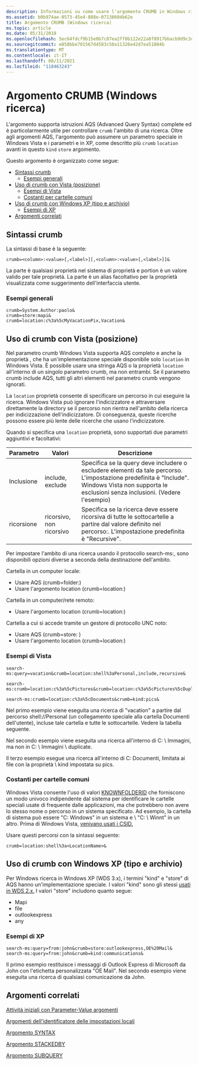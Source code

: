 ```yaml
---
description: Informazioni su come usare l'argomento CRUMB in Windows ricerca come mezzo per controllare l'ambito di una ricerca.
ms.assetid: b0b974ae-0573-45e4-888e-07138604b62e
title: Argomento CRUMB (Windows ricerca)
ms.topic: article
ms.date: 05/31/2018
ms.openlocfilehash: 5ec64fdcf9b15e0b7c87ea2ff0b122e22a8f8917bbacb9d9c3c3da274123f607
ms.sourcegitcommit: e858bbe701567d4583c50a11326e42d7ea51804b
ms.translationtype: MT
ms.contentlocale: it-IT
ms.lasthandoff: 08/11/2021
ms.locfileid: "118463243"
---
```

# <a name="crumb-argument-windows-search"></a>Argomento CRUMB (Windows ricerca)

L'argomento supporta istruzioni AQS (Advanced Query Syntax) complete ed è particolarmente utile per controllare `crumb` l'ambito di una ricerca. Oltre agli argomenti AQS, l'argomento può assumere un parametro speciale in Windows Vista e i parametri e in XP, come descritto più `crumb` `location` avanti in questo `kind` `store` argomento.

Questo argomento è organizzato come segue:

-   [Sintassi crumb](#crumb-syntax)
    -   [Esempi generali](#general-examples)
-   [Uso di crumb con Vista (posizione)](#using-crumb-with-vista-location)
    -   [Esempi di Vista](#vista-examples)
    -   [Costanti per cartelle comuni](#constants-for-common-folders)
-   [Uso di crumb con Windows XP (tipo e archivio)](#using-crumb-with-windows-xp-kind-and-store)
    -   [Esempi di XP](#xp-examples)
-   [Argomenti correlati](#related-topics)

 

## <a name="crumb-syntax"></a>Sintassi crumb

La sintassi di base è la seguente:


```
crumb=<column>:<value>[,<label>][,<column>:<value>[,<label>]]& 
```



La <column> parte è qualsiasi proprietà nel sistema di proprietà e <value> portion è un valore valido per tale proprietà. La <label> parte è un alias facoltativo per la proprietà visualizzata come suggerimento dell'interfaccia utente.

### <a name="general-examples"></a>Esempi generali


```
crumb=System.Author:paolo&
crumb=store:mapi&
crumb=location:c%3a%5cMyVacationPix,Vacation&
```



 

## <a name="using-crumb-with-vista-location"></a>Uso di crumb con Vista (posizione)

Nel parametro crumb Windows Vista supporta AQS completo e anche la proprietà , che ha un'implementazione speciale disponibile solo `location` in Windows Vista. È possibile usare una stringa AQS o la proprietà `location` all'interno di un singolo parametro crumb, ma non entrambi. Se il parametro crumb include AQS, tutti gli altri elementi nel parametro crumb vengono ignorati.

La `location` proprietà consente di specificare un percorso in cui eseguire la ricerca. Windows Vista può ignorare l'indicizzatore e attraversare direttamente la directory se il percorso non rientra nell'ambito della ricerca per indicizzazione dell'indicizzatore. Di conseguenza, queste ricerche possono essere più lente delle ricerche che usano l'indicizzatore.

Quando si specifica una `location` proprietà, sono supportati due parametri aggiuntivi e facoltativi:



| Parametro | Valori                  | Descrizione                                                                                                                                                                       |
|-----------|-------------------------|-----------------------------------------------------------------------------------------------------------------------------------------------------------------------------------|
| Inclusione | include, exclude        | Specifica se la query deve includere o escludere elementi da tale percorso. L'impostazione predefinita è "Include". Windows Vista non supporta le esclusioni senza inclusioni. (Vedere l'esempio) |
| ricorsione | ricorsivo, non ricorsivo | Specifica se la ricerca deve essere ricorsiva di tutte le sottocartelle a partire dal valore definito nel percorso:<value>. L'impostazione predefinita è "Recursive".                             |



 

Per impostare l'ambito di una ricerca usando il protocollo search-ms:, sono disponibili opzioni diverse a seconda della destinazione dell'ambito.

Cartella in un computer locale:

-   Usare AQS (crumb=folder:<percorso con codifica URL>)
-   Usare l'argomento location (crumb=location:<percorso con codifica URL>)

Cartella in un computer/rete remoto:

-   Usare l'argomento location (crumb=location:<percorso con codifica URL>)

Cartella a cui si accede tramite un gestore di protocollo UNC noto:

-   Usare AQS (crumb=store: <UNC protocol handler name> )
-   Usare l'argomento location (crumb=location:<percorso con codifica URL>)

### <a name="vista-examples"></a>Esempi di Vista


```
search-ms:query=vacation&crumb=location:shell%3aPersonal,include,recursive&

search-ms:crumb=location:c%3a%5cPictures&crumb=location:c%3a%5cPictures%5cDuplicates,,exclude& 

search-ms:crumb=location:c%3a%5cDocuments&crumb=kind:pics&
```



Nel primo esempio viene eseguita una ricerca di "vacation" a partire dal percorso shell://Personal (un collegamento speciale alla cartella Documenti dell'utente), incluse tale cartella e tutte le sottocartelle. Vedere la tabella seguente.

Nel secondo esempio viene eseguita una ricerca all'interno di C: \\ Immagini, ma non in C: \\ Immagini \\ duplicate.

Il terzo esempio esegue una ricerca all'interno di C: Documenti, limitata ai file con la proprietà \\ kind impostata su pics.

### <a name="constants-for-common-folders"></a>Costanti per cartelle comuni

Windows Vista consente l'uso di valori [KNOWNFOLDERID](/previous-versions//bb762584(v=vs.85)) che forniscono un modo univoco indipendente dal sistema per identificare le cartelle speciali usate di frequente dalle applicazioni, ma che potrebbero non avere lo stesso nome o percorso in un sistema specificato. Ad esempio, la cartella di sistema può essere "C: Windows" in un sistema e \\ "C: \\ Winnt" in un altro. Prima di Windows Vista, [venivano usati i CSID.](/windows/desktop/shell/csidl)

Usare questi percorsi con la sintassi seguente:


```
crumb=location:shell%3a<LocationName>&
```



 

## <a name="using-crumb-with-windows-xp-kind-and-store"></a>Uso di crumb con Windows XP (tipo e archivio)

Per Windows ricerca in Windows XP (WDS 3.x), i termini "kind" e "store" di AQS hanno un'implementazione speciale. I valori "kind" sono gli stessi [usati in WDS 2.x.](../lwef/-search-2x-wds-perceivedtype.md) I valori "store" includono quanto segue:

-   Mapi
-   file
-   outlookexpress
-   any

### <a name="xp-examples"></a>Esempi di XP


```
search-ms:query=from:john&crumb=store:outlookexpress,OE%20Mail&
search-ms:query=from:john&crumb=kind:communications&
```



Il primo esempio restituisce i messaggi di Outlook Express di Microsoft da John con l'etichetta personalizzata "OE Mail". Nel secondo esempio viene eseguita una ricerca di qualsiasi comunicazione da John.

## <a name="related-topics"></a>Argomenti correlati

<dl> <dt>

[Attività iniziali con Parameter-Value argomenti](getting-started-with-parameter-value-arguments.md)
</dt> <dt>

[Argomenti dell'identificatore delle impostazioni locali](-search-3x-wds-qryidx-localeidentifiers.md)
</dt> <dt>

[Argomento SYNTAX](-search-3x-wds-qryidx-syntaxargument.md)
</dt> <dt>

[Argomento STACKEDBY](-search-3x-wds-qryidx-stackedby.md)
</dt> <dt>

[Argomento SUBQUERY](-search-3x-wds-qryidx-subquery.md)
</dt> </dl>

 

 
